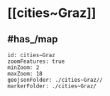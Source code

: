 # [[cities~Graz]] 


## #has_/map  



```leaflet
id: cities~Graz
zoomFeatures: true 
minZoom: 2 
maxZoom: 18
geojsonFolder: ./cities~Graz//
markerFolder: ./cities~Graz/
```
